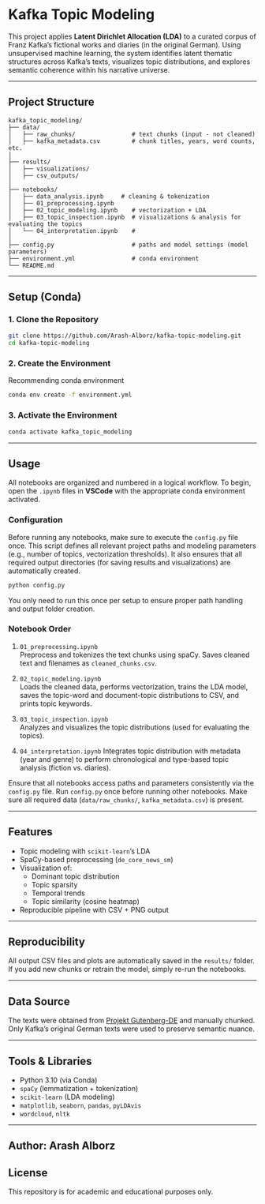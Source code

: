 # Kafka Topic Modeling

This project applies **Latent Dirichlet Allocation (LDA)** to a curated corpus of Franz Kafka’s fictional works and diaries (in the original German). Using unsupervised machine learning, the system identifies latent thematic structures across Kafka’s texts, visualizes topic distributions, and explores semantic coherence within his narrative universe.

---

## Project Structure

```
kafka_topic_modeling/
├── data/
│   ├── raw_chunks/                # text chunks (input - not cleaned)
│   ├── kafka_metadata.csv         # chunk titles, years, word counts, etc.
│
├── results/
│   ├── visualizations/
│   ├── csv_outputs/
│
├── notebooks/
│   ├── data_analysis.ipynb     # cleaning & tokenization
│   ├── 01_preprocessing.ipynb
│   ├── 02_topic_modeling.ipynb    # vectorization + LDA
│   ├── 03_topic_inspection.ipynb  # visualizations & analysis for evaluating the topics
│   └── 04_interpretation.ipynb    # 
│
├── config.py                      # paths and model settings (model parameters)
├── environment.yml                # conda environment
└── README.md
```

---

## Setup (Conda)

### 1. Clone the Repository

```bash
git clone https://github.com/Arash-Alborz/kafka-topic-modeling.git
cd kafka-topic-modeling
```

### 2. Create the Environment
Recommending conda environment

```bash
conda env create -f environment.yml
```

### 3. Activate the Environment

```bash
conda activate kafka_topic_modeling
```

---

## Usage

All notebooks are organized and numbered in a logical workflow. To begin, open the `.ipynb` files in **VSCode** with the appropriate conda environment activated.

### Configuration

Before running any notebooks, make sure to execute the `config.py` file once. This script defines all relevant project paths and modeling parameters (e.g., number of topics, vectorization thresholds). It also ensures that all required output directories (for saving results and visualizations) are automatically created.

```bash
python config.py
```

You only need to run this once per setup to ensure proper path handling and output folder creation.

### Notebook Order

1. `01_preprocessing.ipynb`  
   Preprocess and tokenizes the text chunks using spaCy. Saves cleaned text and filenames as `cleaned_chunks.csv`.

2. `02_topic_modeling.ipynb`  
   Loads the cleaned data, performs vectorization, trains the LDA model, saves the topic-word and document-topic distributions to CSV, and prints topic keywords.

3. `03_topic_inspection.ipynb`  
   Analyzes and visualizes the topic distributions (used for evaluating the topics).

4. `04_interpretation.ipynb` 
   Integrates topic distribution with metadata (year and genre) to perform chronological and type-based topic analysis (fiction vs. diaries).

Ensure that all notebooks access paths and parameters consistently via the `config.py` file.
Run `config.py` once before running other notebooks.
Make sure all required data (`data/raw_chunks/`, `kafka_metadata.csv`) is present.

---

## Features

- Topic modeling with `scikit-learn`’s LDA
- SpaCy-based preprocessing (`de_core_news_sm`)
- Visualization of:
  - Dominant topic distribution
  - Topic sparsity
  - Temporal trends
  - Topic similarity (cosine heatmap)
- Reproducible pipeline with CSV + PNG output

---

## Reproducibility

All output CSV files and plots are automatically saved in the `results/` folder. If you add new chunks or retrain the model, simply re-run the notebooks.

---

## Data Source

The texts were obtained from [Projekt Gutenberg-DE](https://www.projekt-gutenberg.org) and manually chunked. Only Kafka’s original German texts were used to preserve semantic nuance.

---

## Tools & Libraries

- Python 3.10 (via Conda)
- `spaCy` (lemmatization + tokenization)
- `scikit-learn` (LDA modeling)
- `matplotlib`, `seaborn`, `pandas`, `pyLDAvis`
- `wordcloud`, `nltk`

---

## Author: Arash Alborz

## License

This repository is for academic and educational purposes only.